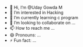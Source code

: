 - 👋 Hi, I’m @Uday Gowda M 
- 👀 I’m interested in Hacking 
- 🌱 I’m currently learning c program
- 💞️ I’m looking to collaborate on ...
- 📫 How to reach me ...
- 😄 Pronouns: ...
- ⚡ Fun fact: ...

<!---
UDAY0794/UDAY0794 is a ✨ special ✨ repository because its `README.md` (this file) appears on your GitHub profile.
You can click the Preview link to take a look at your changes.
--->
